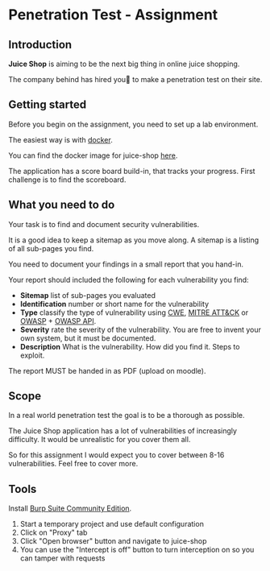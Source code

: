 # Penetration Test - Assignment

## Introduction

**Juice Shop** is aiming to be the next big thing in online juice shopping.

The company behind has hired you🫵 to make a penetration test on their site.

## Getting started

Before you begin on the assignment, you need to set up a lab environment.

The easiest way is with [docker](https://www.docker.com/get-started/).

You can find the docker image for juice-shop [here](https://hub.docker.com/r/bkimminich/juice-shop).

The application has a score board build-in, that tracks your progress.
First challenge is to find the scoreboard.

## What you need to do

Your task is to find and document security vulnerabilities.

It is a good idea to keep a sitemap as you move along.
A sitemap is a listing of all sub-pages you find.

You need to document your findings in a small report that you hand-in.

Your report should included the following for each vulnerability you find:

- **Sitemap** list of sub-pages you evaluated
- **Identification** number or short name for the vulnerability
- **Type** classify the type of vulnerability using [CWE](https://cwe.mitre.org/index.html), [MITRE ATT&CK](https://attack.mitre.org/techniques/enterprise/) or [OWASP](https://owasp.org/Top10/) + [OWASP API](https://owasp.org/API-Security/editions/2023/en/0x11-t10/).
- **Severity** rate the severity of the vulnerability. You are free to invent
your own system, but it must be documented.
- **Description** What is the vulnerability. How did you find it. Steps to exploit.

The report MUST be handed in as PDF (upload on moodle).

## Scope

In a real world penetration test the goal is to be a thorough as possible.

The Juice Shop application has a lot of vulnerabilities of increasingly difficulty.
It would be unrealistic for you cover them all.

So for this assignment I would expect you to cover between 8-16 vulnerabilities.
Feel free to cover more.

## Tools

Install [Burp Suite Community Edition](https://portswigger.net/burp/communitydownload).

1. Start a temporary project and use default configuration
2. Click on "Proxy" tab
3. Click "Open browser" button and navigate to juice-shop
4. You can use the "Intercept is off" button to turn interception on so you can tamper with requests

